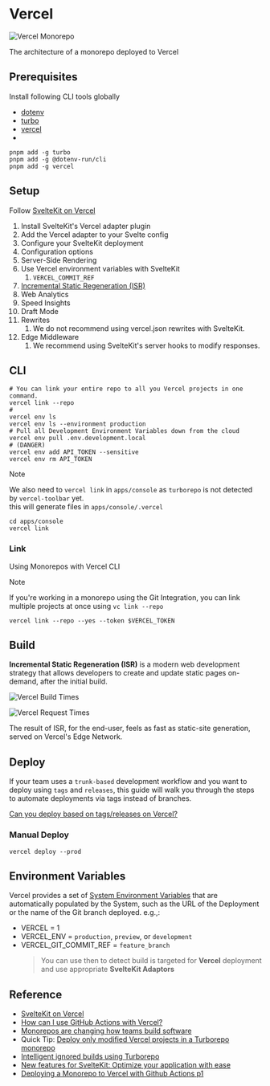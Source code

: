 # Vercel

![Vercel Monorepo](./images/monorepo.avif 'Title')

The architecture of a monorepo deployed to Vercel

## Prerequisites

Install following CLI tools globally

- [dotenv](https://dotenv.run/)
- [turbo](https://turbo.build/repo/docs)
- [vercel](https://vercel.com/docs/cli)
-

```shell
pnpm add -g turbo
pnpm add -g @dotenv-run/cli
pnpm add -g vercel
```

## Setup

Follow [SvelteKit on Vercel](https://vercel.com/docs/frameworks/sveltekit)

1. Install SvelteKit's Vercel adapter plugin
2. Add the Vercel adapter to your Svelte config
3. Configure your SvelteKit deployment
4. Configuration options
5. Server-Side Rendering
6. Use Vercel environment variables with SvelteKit
   1. `VERCEL_COMMIT_REF`
7. [Incremental Static Regeneration (ISR)](https://vercel.com/docs/incremental-static-regeneration)
8. Web Analytics
9. Speed Insights
10. Draft Mode
11. Rewrites
    1. We do not recommend using vercel.json rewrites with SvelteKit.
12. Edge Middleware
    1. We recommend using SvelteKit's server hooks to modify responses.

## CLI

```shell
# You can link your entire repo to all you Vercel projects in one command.
vercel link --repo
#
vercel env ls
vercel env ls --environment production
# Pull all Development Environment Variables down from the cloud
vercel env pull .env.development.local
# (DANGER)
vercel env add API_TOKEN --sensitive
vercel env rm API_TOKEN
```

> [!NOTE]
> We also need to `vercel link` in `apps/console` as `turborepo` is not detected by `vercel-toolbar` yet.  
> this will generate files in `apps/console/.vercel`

```shell
cd apps/console
vercel link
```

### Link

Using Monorepos with Vercel CLI
> [!NOTE]
> If you're working in a monorepo using the Git Integration, you can link multiple projects at once using `vc link --repo`

```shell
vercel link --repo --yes --token $VERCEL_TOKEN
```

## Build

**Incremental Static Regeneration (ISR)** is a modern web development strategy that allows developers to create and update static pages on-demand, after the initial build.

![Vercel Build Times](./images/vercel-build-times.avif 'Title')

![Vercel Request Times](./images/vercel-request-times.avif 'Title')

The result of ISR, for the end-user, feels as fast as static-site generation, served on Vercel's Edge Network.

## Deploy

If your team uses a `trunk-based` development workflow and you want to deploy using `tags` and `releases`,
this guide will walk you through the steps to automate deployments via tags instead of branches.

[Can you deploy based on tags/releases on Vercel?](https://vercel.com/guides/can-you-deploy-based-on-tags-releases-on-vercel)

### Manual Deploy

```shell
vercel deploy --prod
```

## Environment Variables

Vercel provides a set of [System Environment Variables](https://vercel.com/docs/projects/environment-variables/system-environment-variables) that are automatically populated by the System, such as the URL of the Deployment or the name of the Git branch deployed. e.g.,:

- VERCEL = 1
- VERCEL_ENV = `production`, `preview`, or `development`
- VERCEL_GIT_COMMIT_REF = `feature_branch`
  > You can use then to detect build is targeted for **Vercel** deployment and use appropriate **SvelteKit Adaptors**

## Reference

- [SvelteKit on Vercel](https://vercel.com/docs/frameworks/sveltekit)
- [How can I use GitHub Actions with Vercel?](https://vercel.com/guides/how-can-i-use-github-actions-with-vercel)
- [Monorepos are changing how teams build software](https://vercel.com/blog/monorepos)
- Quick Tip: [Deploy only modified Vercel projects in a Turborepo monorepo](https://www.joostschuur.com/blog/quick-tip-deploy-only-modified-vercel-projects-in-a-turborepo-monorepo)
- [Intelligent ignored builds using Turborepo](https://vercel.com/changelog/intelligent-ignored-builds-using-turborepo)
- [New features for SvelteKit: Optimize your application with ease](https://vercel.com/blog/feature-complete-sveltekit)
- [Deploying a Monorepo to Vercel with Github Actions p1](https://davetayls.me/blog/2023-06-12-deploying-a-monorepo-to-vercel-with-github-actions)
